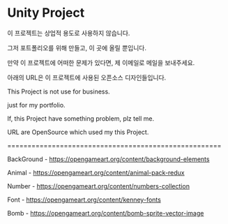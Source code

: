 # Unity Project #

이 프로젝트는 상업적 용도로 사용하지 않습니다.

그저 포트폴리오를 위해 만들고, 이 곳에 올릴 뿐입니다.

만약 이 프로젝트에 어떠한 문제가 있다면, 제 이메일로 메일을 보내주세요.

아래의 URL은 이 프로젝트에 사용된 오픈소스 디자인들입니다. 

This Project is not use for business.

just for my portfolio.

If, this Project have something problem, plz tell me. 

URL are OpenSource which used my this Project.

=====================================================

BackGround  - 
https://opengameart.org/content/background-elements

Animal 	    - 
https://opengameart.org/content/animal-pack-redux

Number      - 
https://opengameart.org/content/numbers-collection

Font 	    -
https://opengameart.org/content/kenney-fonts

Bomb 	    -
https://opengameart.org/content/bomb-sprite-vector-image


